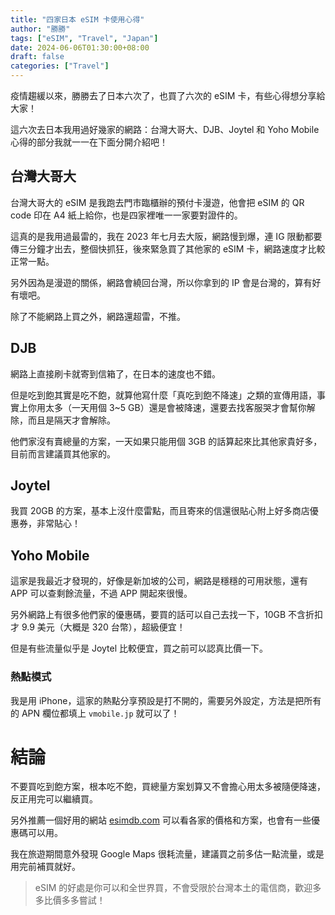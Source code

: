 ```yaml
---
title: "四家日本 eSIM 卡使用心得"
author: "勝勝"
tags: ["eSIM", "Travel", "Japan"]
date: 2024-06-06T01:30:00+08:00
draft: false
categories: ["Travel"]
---
```


疫情趨緩以來，勝勝去了日本六次了，也買了六次的 eSIM 卡，有些心得想分享給大家！

這六次去日本我用過好幾家的網路：台灣大哥大、DJB、Joytel 和 Yoho Mobile 心得的部分我就一一在下面分開介紹吧！

## 台灣大哥大

台灣大哥大的 eSIM 是我跑去門市臨櫃辦的預付卡漫遊，他會把 eSIM 的 QR code 印在 A4 紙上給你，也是四家裡唯一一家要對證件的。

這真的是我用過最雷的，我在 2023 年七月去大阪，網路慢到爆，連 IG 限動都要傳三分鐘才出去，整個快抓狂，後來緊急買了其他家的 eSIM 卡，網路速度才比較正常一點。

另外因為是漫遊的關係，網路會繞回台灣，所以你拿到的 IP 會是台灣的，算有好有壞吧。

除了不能網路上買之外，網路還超雷，不推。

## DJB

網路上直接刷卡就寄到信箱了，在日本的速度也不錯。

但是吃到飽其實是吃不飽，就算他寫什麼「真吃到飽不降速」之類的宣傳用語，事實上你用太多（一天用個 3~5 GB）還是會被降速，還要去找客服哭才會幫你解除，而且是隔天才會解除。

他們家沒有賣總量的方案，一天如果只能用個 3GB 的話算起來比其他家貴好多，目前而言建議買其他家的。

## Joytel

我買 20GB 的方案，基本上沒什麼雷點，而且寄來的信還很貼心附上好多商店優惠券，非常貼心！

## Yoho Mobile

這家是我最近才發現的，好像是新加坡的公司，網路是穩穩的可用狀態，還有 APP 可以查剩餘流量，不過 APP 開起來很慢。

另外網路上有很多他們家的優惠碼，要買的話可以自己去找一下，10GB 不含折扣才 9.9 美元（大概是 320 台幣），超級便宜！

但是有些流量似乎是 Joytel 比較便宜，買之前可以認真比價一下。

### 熱點模式

我是用 iPhone，這家的熱點分享預設是打不開的，需要另外設定，方法是把所有的 APN 欄位都填上 `vmobile.jp` 就可以了！

# 結論

不要買吃到飽方案，根本吃不飽，買總量方案划算又不會擔心用太多被隨便降速，反正用完可以繼續買。

另外推薦一個好用的網站 [esimdb.com](https://esimdb.com/japan) 可以看各家的價格和方案，也會有一些優惠碼可以用。

我在旅遊期間意外發現 Google Maps 很耗流量，建議買之前多估一點流量，或是用完前補買就好。

> eSIM 的好處是你可以和全世界買，不會受限於台灣本土的電信商，歡迎多多比價多多嘗試！

